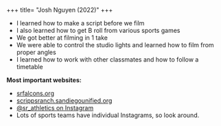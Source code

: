 +++
title= "Josh Nguyen (2022)"
+++

- I learned how to make a script before we film
- I also learned how to get B roll from various sports games
- We got better at filming in 1 take
- We were able to control the studio lights and learned how to film from proper angles
- I learned how to work with other classmates and how to follow a timetable

**Most important websites:**
- [srfalcons.org](https://srfalcons.org)
- [scrippsranch.sandiegounified.org](https://scrippsranch.sandiegounified.org)
- [@sr_athletics on Instagram](https://instagram.com/sr_athletics)
- Lots of sports teams have individual Instagrams, so look around.